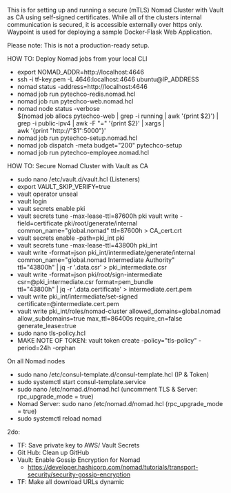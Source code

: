 This is for setting up and running a secure (mTLS) Nomad Cluster with Vault as CA using self-signed certificates. While all of the clusters internal communication is secured, it is accessible externally over https only. Waypoint is used for deploying a sample Docker-Flask Web Application. 

Please note: This is not a production-ready setup. 

HOW TO: Deploy Nomad jobs from your local CLI
- export NOMAD_ADDR=http://localhost:4646
- ssh -i tf-key.pem -L 4646:localhost:4646 ubuntu@IP_ADDRESS
- nomad status -address=http://localhost:4646
- nomad job run pytechco-redis.nomad.hcl
- nomad job run pytechco-web.nomad.hcl
- nomad node status -verbose \
    $(nomad job allocs pytechco-web | grep -i running | awk '{print $2}') | \
    grep -i public-ipv4 | awk -F "=" '{print $2}' | xargs | \
    awk '{print "http://"$1":5000"}'
- nomad job run pytechco-setup.nomad.hcl
- nomad job dispatch -meta budget="200" pytechco-setup
- nomad job run pytechco-employee.nomad.hcl

HOW TO: Secure Nomad Cluster with Vault as CA
- sudo nano /etc/vault.d/vault.hcl (Listeners)
- export VAULT_SKIP_VERIFY=true
- vault operator unseal
- vault login
- vault secrets enable pki
- vault secrets tune -max-lease-ttl=87600h pki
vault write -field=certificate pki/root/generate/internal \
    common_name="global.nomad" ttl=87600h > CA_cert.crt
- vault secrets enable -path=pki_int pki
- vault secrets tune -max-lease-ttl=43800h pki_int
- vault write -format=json pki_int/intermediate/generate/internal \
    common_name="global.nomad Intermediate Authority" \
    ttl="43800h" | jq -r '.data.csr' > pki_intermediate.csr
- vault write -format=json pki/root/sign-intermediate \
    csr=@pki_intermediate.csr format=pem_bundle \
    ttl="43800h" | jq -r '.data.certificate' > intermediate.cert.pem
- vault write pki_int/intermediate/set-signed certificate=@intermediate.cert.pem
- vault write pki_int/roles/nomad-cluster allowed_domains=global.nomad \
    allow_subdomains=true max_ttl=86400s require_cn=false generate_lease=true
- sudo nano tls-policy.hcl
- MAKE NOTE OF TOKEN: vault token create -policy="tls-policy" -period=24h -orphan

On all Nomad nodes
- sudo nano /etc/consul-template.d/consul-template.hcl (IP & Token)
- sudo systemctl start consul-template.service
- sudo nano /etc/nomad.d/nomad.hcl (uncomment TLS & Server: rpc_upgrade_mode = true)
- Nomad Server: sudo nano /etc/nomad.d/nomad.hcl (rpc_upgrade_mode = true)
- sudo systemctl reload nomad

2do:
- TF: Save private key to AWS/ Vault Secrets
- Git Hub: Clean up GitHub 
- Vault: Enable Gossip Encryption for Nomad
    - https://developer.hashicorp.com/nomad/tutorials/transport-security/security-gossip-encryption
- TF: Make all download URLs dynamic


